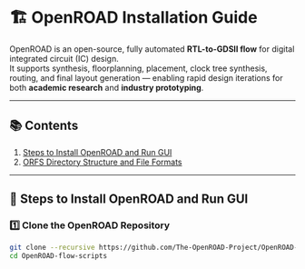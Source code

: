 # 🏗️ OpenROAD Installation Guide

OpenROAD is an open-source, fully automated **RTL-to-GDSII flow** for digital integrated circuit (IC) design.  
It supports synthesis, floorplanning, placement, clock tree synthesis, routing, and final layout generation — enabling rapid design iterations for both **academic research** and **industry prototyping**.

---

## 📚 Contents
1. [Steps to Install OpenROAD and Run GUI](#steps-to-install-openroad-and-run-gui)
2. [ORFS Directory Structure and File Formats](#orfs-directory-structure-and-file-formats)

---

## 🚀 Steps to Install OpenROAD and Run GUI

### 1️⃣ Clone the OpenROAD Repository
```bash
git clone --recursive https://github.com/The-OpenROAD-Project/OpenROAD-flow-scripts
cd OpenROAD-flow-scripts
```
